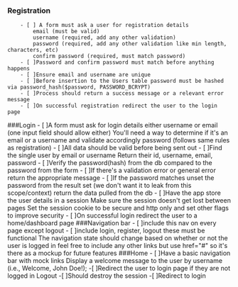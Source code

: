 ### Registration
        - [ ] A form must ask a user for registration details
            email (must be valid)
            username (required, add any other validation)
            password (required, add any other validation like min length, characters, etc)
            confirm password (required, must match password)
        - [ ]Password and confirm password must match before anything happens
        - [ ]Ensure email and username are unique
        - [ ]Before insertion to the Users table password must be hashed via password_hash($password, PASSWORD_BCRYPT)
        - [ ]Process should return a success message or a relevant error message
        - [ ]On successful registration redirect the user to the login page
###Login
        - [ ]A form must ask for login details
            either username or email (one input field should allow either)
                You'll need a way to determine if it's an email or a username and validate accordingly
                password (follows same rules as registration)
        - [ ]All data should be valid before being sent out
        - [ ]Find the single user by email or username
            Return their id, username, email, password
        - [ ]Verify the password(hash) from the db compared to the password from the form
        - [ ]If there's a validation error or general error return the appropriate message
        - [ ]If the password matches
            unset the password from the result set (we don't want it to leak from this scope/context)
            return the data pulled from the db
        - [ ]Have the app store the user details in a session
            Make sure the session doesn't get lost between pages
            Set the session cookie to be secure and http only and set other flags to improve security
        - [ ]On successful login redirect the user to a home/dashboard page
###Navigation bar
        - [ ]include this nav on every page except logout
        - [ ]include login, register, logout
            these must be functional
            The navigation state should change based on whether or not the user is logged in
        feel free to include any other links but use href="#" so it's there as a mockup for future features
###Home
        - [ ]Have a basic navigation bar with mock links
        Display a welcome message to the user by username (i.e., Welcome, John Doe!);
        -[ ]Redirect the user to login page if they are not logged in
Logout
        -[ ]Should destroy the session
        -[ ]Redirect to login

